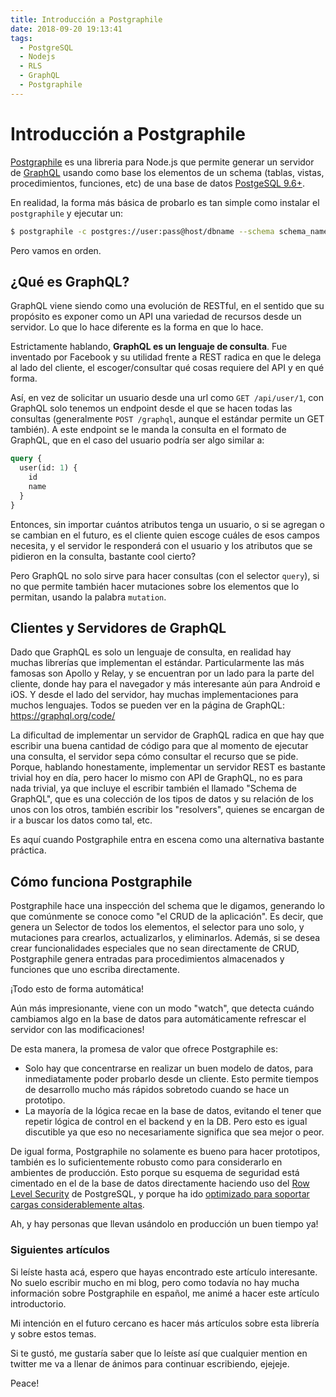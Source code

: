 ```yaml
---
title: Introducción a Postgraphile
date: 2018-09-20 19:13:41
tags:
  - PostgreSQL
  - Nodejs
  - RLS
  - GraphQL
  - Postgraphile
---
```

# Introducción a Postgraphile

[Postgraphile](https://www.graphile.org/postgraphile/) es una libreria para Node.js que permite generar un servidor de [GraphQL](https://graphql.org/) usando como base los elementos de un schema (tablas, vistas, procedimientos, funciones, etc) de una base de datos [PostgeSQL 9.6+](https://www.postgresql.org/download/).

En realidad, la forma más básica de probarlo es tan simple como instalar el `postgraphile` y ejecutar un:
```bash
$ postgraphile -c postgres://user:pass@host/dbname --schema schema_name
```
Pero vamos en orden.

## ¿Qué es GraphQL?
GraphQL viene siendo como una evolución de RESTful, en el sentido que su propósito es exponer como un API una variedad de recursos desde un servidor. Lo que lo hace diferente es la forma en que lo hace.

Estrictamente hablando, **GraphQL es un lenguaje de consulta**. Fue inventado por Facebook y su utilidad frente a REST radica en que le delega al lado del cliente, el escoger/consultar qué cosas requiere del API y en qué forma.

Así, en vez de solicitar un usuario desde una url como `GET /api/user/1`, con GraphQL solo tenemos un endpoint desde el que se hacen todas las consultas (generalmente `POST /graphql`, aunque el estándar permite un GET también). A este endpoint se le manda la consulta en el formato de GraphQL, que en el caso del usuario podría ser algo similar a:

```graphql
query {
  user(id: 1) {
    id
    name
  }
}
```
Entonces, sin importar cuántos atributos tenga un usuario, o si se agregan o se cambian en el futuro, es el cliente quien escoge cuáles de esos campos necesita, y el servidor le responderá con el usuario y los atributos que se pidieron en la consulta, bastante cool cierto?

Pero GraphQL no solo sirve para hacer consultas (con el selector `query`), si no que permite también hacer mutaciones sobre los elementos que lo permitan, usando la palabra `mutation`.


## Clientes y Servidores de GraphQL
Dado que GraphQL es solo un lenguaje de consulta, en realidad hay muchas librerías que implementan el estándar. Particularmente las más famosas son Apollo y Relay, y se encuentran por un lado para la parte del cliente, donde hay para el navegador y más interesante aún para Android e iOS. Y desde el lado del servidor, hay muchas implementaciones para muchos lenguajes. Todos se pueden ver en la página de GraphQL: https://graphql.org/code/

La dificultad de implementar un servidor de GraphQL radica en que hay que escribir una buena cantidad de código para que al momento de ejecutar una consulta, el servidor sepa cómo consultar el recurso que se pide. Porque, hablando honestamente, implementar un servidor REST es bastante trivial hoy en día, pero hacer lo mismo con API de GraphQL, no es para nada trivial, ya que incluye el escribir también el llamado "Schema de GraphQL", que es una colección de los tipos de datos y su relación de los unos con los otros, también escribir los "resolvers", quienes se encargan de ir a buscar los datos como tal, etc.

Es aquí cuando Postgraphile entra en escena como una alternativa bastante práctica.


## Cómo funciona Postgraphile
Postgraphile hace una inspección del schema que le digamos, generando lo que comúnmente se conoce como "el CRUD de la aplicación". Es decir, que genera un Selector de todos los elementos, el selector para uno solo, y mutaciones para crearlos, actualizarlos, y eliminarlos. Además, si se desea crear funcionalidades especiales que no sean directamente de CRUD, Postgraphile genera entradas para procedimientos almacenados y funciones que uno escriba directamente.

¡Todo esto de forma automática!

Aún más impresionante, viene con un modo "watch", que detecta cuándo cambiamos algo en la base de datos para automáticamente refrescar el servidor con las modificaciones!

De esta manera, la promesa de valor que ofrece Postgraphile es:
- Solo hay que concentrarse en realizar un buen modelo de datos, para inmediatamente poder probarlo desde un cliente.
  Esto permite tiempos de desarrollo mucho más rápidos sobretodo cuando se hace un prototipo.
- La mayoría de la lógica recae en la base de datos, evitando el tener que repetir lógica de control en el backend y en la DB.
  Pero esto es igual discutible ya que eso no necesariamente significa que sea mejor o peor.

De igual forma, Postgraphile no solamente es bueno para hacer prototipos, también es lo suficientemente robusto como para considerarlo en ambientes de producción. Esto porque su esquema de seguridad está cimentado en el de la base de datos directamente haciendo uso del [Row Level Security](https://www.postgresql.org/docs/current/static/ddl-rowsecurity.html) de PostgreSQL, y porque ha ido [optimizado para soportar cargas considerablemente altas](https://medium.com/@Benjie/how-i-made-postgraphile-faster-than-prisma-graphql-server-in-8-hours-e66b4c511160).

Ah, y hay personas que llevan usándolo en producción un buen tiempo ya!


### Siguientes artículos
Si leíste hasta acá, espero que hayas encontrado este artículo interesante. No suelo escribir mucho en mi blog, pero como todavía no hay mucha información sobre Postgraphile en español, me animé a hacer este artículo introductorio.

Mi intención en el futuro cercano es hacer más artículos sobre esta librería y sobre estos temas.

Si te gustó, me gustaría saber que lo leíste así que cualquier mention en twitter me va a llenar de ánimos para continuar escribiendo, ejejeje.


Peace!
